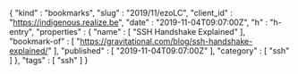 {
  "kind" : "bookmarks",
  "slug" : "2019/11/ezoLC",
  "client_id" : "https://indigenous.realize.be",
  "date" : "2019-11-04T09:07:00Z",
  "h" : "h-entry",
  "properties" : {
    "name" : [ "SSH Handshake Explained" ],
    "bookmark-of" : [ "https://gravitational.com/blog/ssh-handshake-explained/" ],
    "published" : [ "2019-11-04T09:07:00Z" ],
    "category" : [ "ssh" ]
  },
  "tags" : [ "ssh" ]
}
